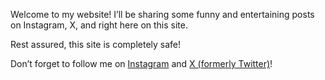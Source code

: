 

Welcome to my website! I’ll be sharing some funny and entertaining posts on Instagram, X, and right here on this site.

Rest assured, this site is completely safe!

Don’t forget to follow me on [Instagram](https://www.instagram.com/toky_sound/) and [X (formerly Twitter)](https://x.com/Toky_Sound)!

